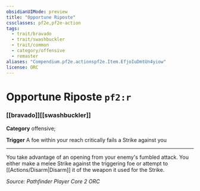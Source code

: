 ```yaml
---
obsidianUIMode: preview
title: "Opportune Riposte"
cssclasses: pf2e,pf2e-action
tags:
  - trait/bravado
  - trait/swashbuckler
  - trait/common
  - category/offensive
  - remaster
aliases: "Compendium.pf2e.actionspf2e.Item.EfjoIuDmtUn4yiow"
license: ORC
---
```

# Opportune Riposte `pf2:r`

### [[bravado]][[swashbuckler]]

**Category** offensive; 




**Trigger** A foe within your reach critically fails a Strike against you

* * *

You take advantage of an opening from your enemy's fumbled attack. You either make a melee Strike against the triggering foe or attempt to [[Actions/Disarm|Disarm]] it of the weapon it used for the Strike.

*Source: Pathfinder Player Core 2*
*ORC*